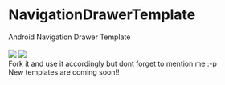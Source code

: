 # NavigationDrawerTemplate
Android Navigation Drawer Template
<br/> <br/>
<img src = "http://i.imgur.com/GNqQtD6.png">
<img src = "http://i.imgur.com/eQlhzaR.png">
<br/>
Fork it and use it accordingly but dont forget to mention me :-p <br/>
New templates are coming soon!!

